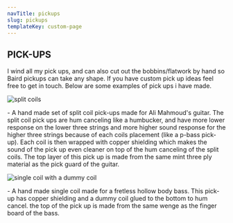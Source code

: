 ```yaml
---
navTitle: pickups
slug: pickups
templateKey: custom-page
---
```

## PICK-UPS

I wind all my pick ups, and can also cut out the bobbins/flatwork by hand so Baird pickups can take any shape. If you have custom pick up ideas feel free to get in touch. Below are some examples of pick ups i have made.



![split coils](/img/img_3720.jpg "split coils")

\- A hand made set of split coil pick-ups made for Ali Mahmoud's guitar. The split coil pick ups are hum canceling like a humbucker, and have more lower response on the lower three strings and more higher sound response for the higher three strings because of each coils placement (like a p-bass pick-up). Each coil is then wrapped with copper shielding which makes the sound of the pick up even cleaner on top of the hum canceling of the split coils. The top layer of this pick up is made from the same mint three ply material as the pick guard of the guitar.

![single coil with a dummy coil](/img/img_3372.jpg "single coil with a dummy coil")

\- A hand made single coil made for a fretless hollow body bass. This pick-up has copper shielding and a dummy coil glued to the bottom to hum cancel. the top of the pick up is made from the same wenge as the finger board of the bass.
